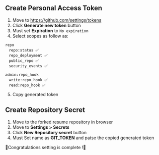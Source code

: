 ## Create Personal Access Token
1. Move to https://github.com/settings/tokens
2. Click **Generate new token** button
3. Must set **Expiration** to `No expiration`
4. Select scopes as follow as:  
```
repo  
　repo:status ✅  
　repo_deployment ✅  
　public_repo ✅  
　security_events ✅  

admin:repo_hook  
　write:repo_hook ✅  
　read:repo_hook ✅  
```
5. Copy generated token

## Create Repository Secret
1. Move to the forked resume repository in browser
2. Move to **Settings > Secrets**  
3. Click **New Repository secret** button
4. Must Set name as **GIT_TOKEN** and patse the copied generated token


🎉Congratulations setting is complete !🎉
